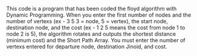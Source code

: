 This code is a program that has been coded the floyd algorithm with Dynamic Programming.
When you enter the first number of nodes and the number of vertexs (ex - 3 5 3 = node, 5 = vertex), the start node, destination node, and the cost (ex - 1 2 5 means the cost from node 1 to node 2 is 5), the algorithm rotates and outputs the shortest distance (minimum cost) and the Short Path Array.
You must enter the number of vertexs entered for departure node, destination Jinoid, and cost.
